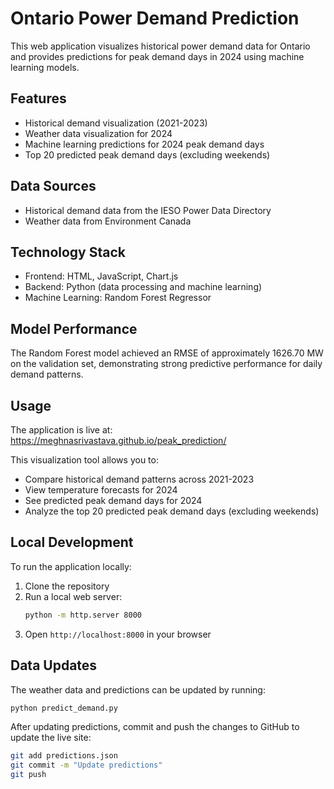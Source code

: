 # Ontario Power Demand Prediction

This web application visualizes historical power demand data for Ontario and provides predictions for peak demand days in 2024 using machine learning models.

## Features

- Historical demand visualization (2021-2023)
- Weather data visualization for 2024
- Machine learning predictions for 2024 peak demand days
- Top 20 predicted peak demand days (excluding weekends)

## Data Sources

- Historical demand data from the IESO Power Data Directory
- Weather data from Environment Canada

## Technology Stack

- Frontend: HTML, JavaScript, Chart.js
- Backend: Python (data processing and machine learning)
- Machine Learning: Random Forest Regressor

## Model Performance

The Random Forest model achieved an RMSE of approximately 1626.70 MW on the validation set, demonstrating strong predictive performance for daily demand patterns.

## Usage

The application is live at: https://meghnasrivastava.github.io/peak_prediction/

This visualization tool allows you to:

- Compare historical demand patterns across 2021-2023
- View temperature forecasts for 2024
- See predicted peak demand days for 2024
- Analyze the top 20 predicted peak demand days (excluding weekends)

## Local Development

To run the application locally:

1. Clone the repository
2. Run a local web server:
   ```bash
   python -m http.server 8000
   ```
3. Open `http://localhost:8000` in your browser

## Data Updates

The weather data and predictions can be updated by running:

```bash
python predict_demand.py
```

After updating predictions, commit and push the changes to GitHub to update the live site:

```bash
git add predictions.json
git commit -m "Update predictions"
git push
```
